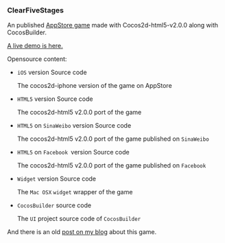 ### ClearFiveStages

An published [AppStore game](https://itunes.apple.com/us/app/clear-5-stages/id432737724) made with Cocos2d-html5-v2.0.0 along with CocosBuilder.

[A live demo is here.](http://supersuraccoon.github.io/ClearFiveStages-App)

Opensource content:

- `iOS` version Source code

  The cocos2d-iphone version of the game on AppStore

- `HTML5` version Source code

  The cocos2d-html5 v2.0.0 port of the game

- `HTML5` on `SinaWeibo` version Source code

  The cocos2d-html5 v2.0.0 port of the game published on `SinaWeibo`

- `HTML5` on `Facebook `version Source code

  The cocos2d-html5 v2.0.0 port of the game published on `Facebook`

- `Widget` version Source code

  The `Mac OSX` `widget` wrapper of the game

- `CocosBuilder` source code

  The `UI` project source code of `CocosBuilder`




And there is an old [post on my blog](http://www.supersuraccoon-cocos2d.com/2013/04/12/a-trip-from-cocos2d-iphone-to-cocos2d-html5/) about this game.